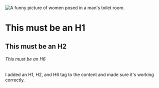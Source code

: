 ![A funny picture of women posed in a man's toilet room.](https://github.com/user-attachments/assets/0cfe4048-43e1-4316-b6c1-58f14a63d609)


# This must be an H1
## This must be an H2
###### This must be an H6

I added an H1, H2, and H6 tag to the content and made sure it's working correctly. 
